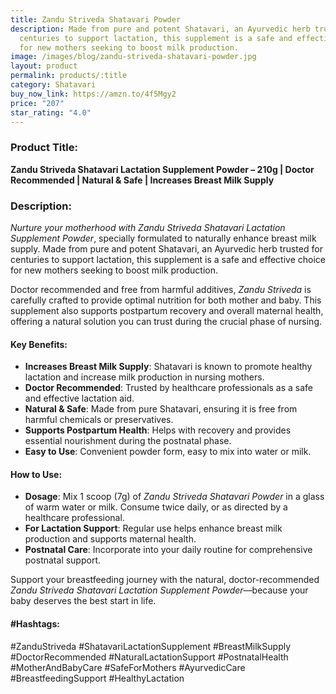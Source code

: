 ```yaml
---
title: Zandu Striveda Shatavari Powder
description: Made from pure and potent Shatavari, an Ayurvedic herb trusted for
  centuries to support lactation, this supplement is a safe and effective choice
  for new mothers seeking to boost milk production.
image: /images/blog/zandu-striveda-shatavari-powder.jpg
layout: product
permalink: products/:title
category: Shatavari
buy_now_link: https://amzn.to/4f5Mgy2
price: "207"
star_rating: "4.0"
---
```

### Product Title:
**Zandu Striveda Shatavari Lactation Supplement Powder – 210g | Doctor Recommended | Natural & Safe | Increases Breast Milk Supply**

### Description:
*Nurture your motherhood with Zandu Striveda Shatavari Lactation Supplement Powder*, specially formulated to naturally enhance breast milk supply. Made from pure and potent Shatavari, an Ayurvedic herb trusted for centuries to support lactation, this supplement is a safe and effective choice for new mothers seeking to boost milk production.

Doctor recommended and free from harmful additives, *Zandu Striveda* is carefully crafted to provide optimal nutrition for both mother and baby. This supplement also supports postpartum recovery and overall maternal health, offering a natural solution you can trust during the crucial phase of nursing.

#### Key Benefits:
- **Increases Breast Milk Supply**: Shatavari is known to promote healthy lactation and increase milk production in nursing mothers.
- **Doctor Recommended**: Trusted by healthcare professionals as a safe and effective lactation aid.
- **Natural & Safe**: Made from pure Shatavari, ensuring it is free from harmful chemicals or preservatives.
- **Supports Postpartum Health**: Helps with recovery and provides essential nourishment during the postnatal phase.
- **Easy to Use**: Convenient powder form, easy to mix into water or milk.

#### How to Use:
- **Dosage**: Mix 1 scoop (7g) of *Zandu Striveda Shatavari Powder* in a glass of warm water or milk. Consume twice daily, or as directed by a healthcare professional.
- **For Lactation Support**: Regular use helps enhance breast milk production and supports maternal health.
- **Postnatal Care**: Incorporate into your daily routine for comprehensive postnatal support.

Support your breastfeeding journey with the natural, doctor-recommended *Zandu Striveda Shatavari Lactation Supplement Powder*—because your baby deserves the best start in life.

#### #Hashtags:
#ZanduStriveda #ShatavariLactationSupplement #BreastMilkSupply #DoctorRecommended #NaturalLactationSupport #PostnatalHealth #MotherAndBabyCare #SafeForMothers #AyurvedicCare #BreastfeedingSupport #HealthyLactation
